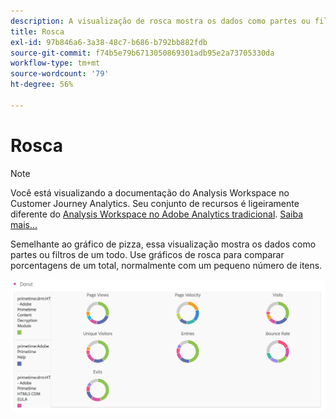 ```yaml
---
description: A visualização de rosca mostra os dados como partes ou filtros de um todo.
title: Rosca
exl-id: 97b846a6-3a38-48c7-b686-b792bb882fdb
source-git-commit: f74b5e79b6713050869301adb95e2a73705330da
workflow-type: tm+mt
source-wordcount: '79'
ht-degree: 56%

---
```


# Rosca

>[!NOTE]
>
>Você está visualizando a documentação do Analysis Workspace no Customer Journey Analytics. Seu conjunto de recursos é ligeiramente diferente do [Analysis Workspace no Adobe Analytics tradicional](https://experienceleague.adobe.com/docs/analytics/analyze/analysis-workspace/home.html). [Saiba mais...](/help/getting-started/cja-aa.md)

Semelhante ao gráfico de pizza, essa visualização mostra os dados como partes ou filtros de um todo. Use gráficos de rosca para comparar porcentagens de um total, normalmente com um pequeno número de itens.

![](assets/donut.png)
